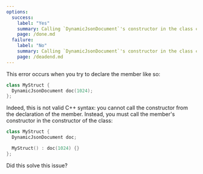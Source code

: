 ```yaml
---
options:
  success:
    label: "Yes"
    summary: Calling `DynamicJsonDocument`'s constructor in the class constructor fixes the issue
    page: /done.md
  failure:
    label: "No"
    summary: Calling `DynamicJsonDocument`'s constructor in the class constructor doesn't fix the issue
    page: /deadend.md
---
```


This error occurs when you try to declare the member like so:

```c++
class MyStruct {
  DynamicJsonDocument doc(1024);
};
```

Indeed, this is not valid C++ syntax: you cannot call the constructor from the declaration of the member. Instead, you must call the member's constructor in the constructor of the class:

```c++
class MyStruct {
  DynamicJsonDocument doc;

  MyStruct() : doc(1024) {}
};
```

Did this solve this issue?
